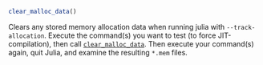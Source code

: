 ```julia
clear_malloc_data()
```

Clears any stored memory allocation data when running julia with `--track-allocation`. Execute the command(s) you want to test (to force JIT-compilation), then call [`clear_malloc_data`](@ref). Then execute your command(s) again, quit Julia, and examine the resulting `*.mem` files.
